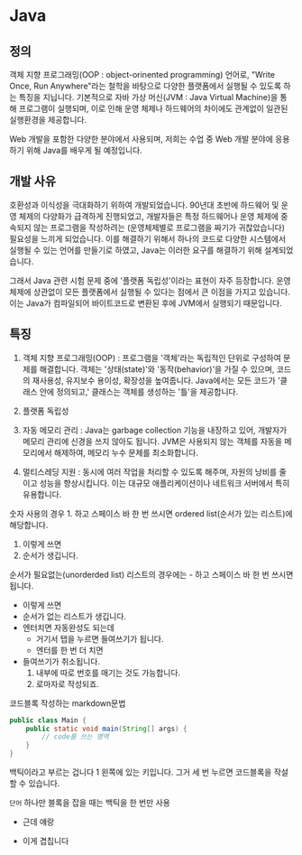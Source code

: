 # Java
## 정의
객체 지향 프로그래밍(OOP : object-orinented programming) 언어로,
"Write Once, Run Anywhere"라는 철학을 바탕으로 다양한 플랫폼에서
실행될 수 있도록 하는 특징을 지닙니다.
기본적으로 자바 가상 머신(JVM : Java Virtual Machine)을 통해 프로그램이
실행되며, 이로 인해 운영 체제나 하드웨어의 차이에도 관계없이
일관된 실행환경을 제공합니다.

Web 개발을 포함한 다양한 분야에서 사용되며, 저희는 수업 중 Web 개발 분야에
응용하기 위해 Java를 배우게 될 예정입니다.

## 개발 사유
호환성과 이식성을 극대화하기 위하여 개발되었습니다.
90년대 초반에 하드웨어 및 운영 체제의 다양화가 급격하게 진행되었고,
개발자들은 특정 하드웨어나 운영 체제에 중속되지 않는 프로그램을 작성하려는
(운영체제별로 프로그램을 짜기가 귀찮았습니다) 필요성을 느끼게 되었습니다.
이를 해결하기 위해서 하나의 코드로 다양한 시스템에서 실행될 수 있는 언어를 만들기로 하였고,
Java는 이러한 요구를 해결하기 위해 설계되었습니다.

그래서 Java 관련 시험 문제 중에 '플랫폼 독립성'이라는 표현이 자주 등장합니다.
운영 체제에 상관없이 모든 플랫폼에서 실행될 수 있다는 점에서 큰 이점을 가지고 있습니다.
이는 Java가 컴파일되어 바이트코드로 변환된 후에 JVM에서 실행되기 때문입니다.

## 특징
1. 객체 지향 프로그래밍(OOP) : 프로그램을 '객체'라는 독립적인 단위로 구성하여
    문제를 해결합니다. 객체는 '상태(state)'와 '동작(behavior)'을 가질 수 있으며,
   코드의 재사용성, 유지보수 용이성, 확장성을 높여줍니다.
    Java에서는 모든 코드가 '클래스 안에 정의되고,' 클래스는 객체를 생성하는 '틀'을 제공합니다.

2. 플랫폼 독립성
3. 자동 메모리 관리 : Java는 garbage collection 기능을 내장하고 있어,
    개발자가 메모리 관리에 신경을 쓰지 않아도 됩니다.
    JVM은 사용되지 않는 객체를 자동을 메모리에서 해제하여, 메모리 누수 문제를 최소화합니다.
4. 멀티스레딩 지원 : 동시에 여러 작업을 처리할 수 있도록 해주며, 자원의 낭비를 줄이고 성능을 향상시킵니다.
    이는 대규모 애플리케이션이나 네트워크 서버에서 특히 유용합니다.


숫자 사용의 경우 1. 하고 스페이스 바 한 번 쓰시면
ordered list(순서가 있는 리스트)에 해당합니다.
1. 이렇게 쓰면
2. 순서가 생깁니다.

순서가 필요없는(unorderded list) 리스트의 경우에는 - 하고
스페이스 바 한 번 쓰시면 됩니다.

- 이렇게 쓰면
- 순서가 없는 리스트가 생깁니다.
- 엔터치면 자동완성도 되는데
  - 거기서 탭을 누르면 들여쓰기가 됩니다.
  - 엔터를 한 번 더 치면
- 들여쓰기가 취소됩니다.
  1. 내부에 따로 번호를 매기는 것도 가능합니다.
  2. 로마자로 작성되죠.

코드블록 작성하는 markdown문법

```java
public class Main {
    public static void main(String[] args) {
        // code를 쓰는 영역
    }
}
```

백틱이라고 부르는 겁니다 1 왼쪽에 있는 키입니다.
그거 세 번 누르면 코드블록을 작설 할 수 있습니다.

`단어` 하나만 블록을 잡을 때는 백틱을 한 번만 사용
* 근데 얘랑
- 이게 겹칩니다

